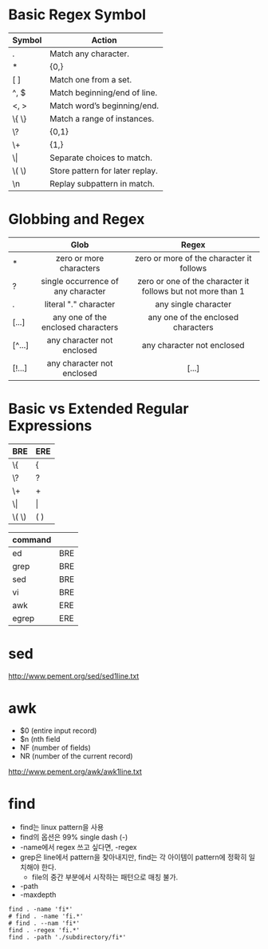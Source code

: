 # Basic Regex Symbol

| Symbol | Action |
|---|---|
| . | Match any character. |
| * | \{0,\} |
| [ ] | Match one from a set. |
| ^, $ | Match beginning/end of line. |
| \<, \> | Match word’s beginning/end. |
| \\{ \\} | Match a range of instances. |
| \\? | \{0,1\} |
| \\+ | \{1,\} |
| \\\| | Separate choices to match. |
| \\( \\) | Store pattern for later replay. |
| \n | Replay subpattern in match. |

# Globbing and Regex

| | Glob | Regex |
|--- | :---: | :---: |
| * | zero or more characters | zero or more of the character it follows |
| ? |	single occurrence of any character | zero or one of the character it follows but not more than 1 |
| . |	literal "." character | any single character |
| [...] | any one of the enclosed characters | any one of the enclosed characters |
| [^...] | any character not enclosed | any character not enclosed |
| [!...] | any character not enclosed | [...] |

# Basic vs Extended Regular Expressions

| BRE | ERE |
|---|---|
| \\{ | { |
| \\? | ? |
| \\+ | + |
| \\\| | \| |
| \\( \\) | ( ) |

| command | |
|---|---|
| ed | BRE |
| grep | BRE |
| sed | BRE |
| vi | BRE |
| awk | ERE |
| egrep | ERE |

# sed

http://www.pement.org/sed/sed1line.txt

# awk

* $0 (entire input record)
* $n (nth field
* NF (number of fields)
* NR (number of the current record)

http://www.pement.org/awk/awk1line.txt

# find

* find는 linux pattern을 사용
* find의 옵션은 99% single dash (-)
* -name에서 regex 쓰고 싶다면, -regex
* grep은 line에서 pattern을 찾아내지만, find는 각 아이템이 pattern에 정확히 일치해야 한다.
  * file의 중간 부분에서 시작하는 패턴으로 매칭 불가.
* -path
* -maxdepth

```
find . -name 'fi*'
# find . -name 'fi.*'
# find . --nam 'fi*'
find . -regex 'fi.*'
find . -path './subdirectory/fi*'
```
